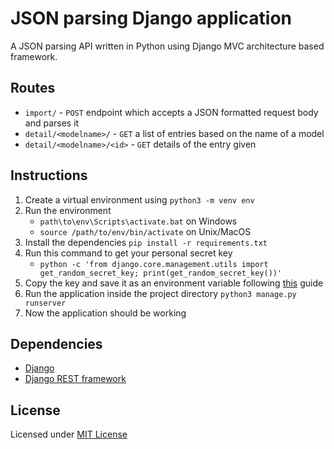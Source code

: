 # JSON parsing Django application

A JSON parsing API written in Python using Django MVC architecture based framework.

## Routes

- `import/` - `POST` endpoint which accepts a JSON formatted request body and parses it
- `detail/<modelname>/` - `GET` a list of entries based on the name of a model
- `detail/<modelname>/<id>` - `GET` details of the entry given

## Instructions

1. Create a virtual environment using `python3 -m venv env`
2. Run the environment
   - `path\to\env\Scripts\activate.bat` on Windows
   - `source /path/to/env/bin/activate` on Unix/MacOS
3. Install the dependencies `pip install -r requirements.txt`
4. Run this command to get your personal secret key
   - `python -c 'from django.core.management.utils import get_random_secret_key; print(get_random_secret_key())'`
5. Copy the key and save it as an environment variable following [this](https://www3.ntu.edu.sg/home/ehchua/programming/howto/Environment_Variables.html) guide
6. Run the application inside the project directory `python3 manage.py runserver`
7. Now the application should be working

## Dependencies

- [Django](https://github.com/django/django)
- [Django REST framework](https://github.com/encode/django-rest-framework)

## License

Licensed under [MIT License](https://github.com/divine-within/django-json-parser/blob/main/LICENSE)
